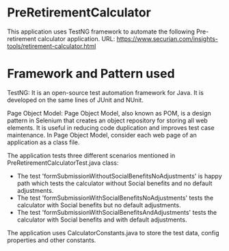 # PreRetirementCalculator
This application uses TestNG framework to automate the following Pre-retirement calculator application.
URL: https://www.securian.com/insights-tools/retirement-calculator.html

 
# Framework and Pattern used
TestNG: It is an open-source test automation framework for Java. It is developed on the same lines of JUnit and NUnit.

Page Object Model:
Page Object Model, also known as POM, is a design pattern in Selenium that creates an object repository for storing all web elements. It is useful in reducing code duplication and improves test case maintenance. In Page Object Model, consider each web page of an application as a class file.


The application tests three different scenarios mentioned in PreRetirementCalculatorTest.java class:

 - The test 'formSubmissionWithoutSocialBenefitsNoAdjustments' is happy path which tests the calculator without Social benefits and no default adjustments.
 - The test 'formSubmissionWithSocialBenefitsNoAdjustments' tests the calculator with Social benefits but no default adjustments.
 - The test 'formSubmissionWithSocialBenefitsAndAdjustments' tests the calculator with Social benefits and with default adjustments.
 
The application uses CalculatorConstants.java to store the test data, config properties and other constants.
